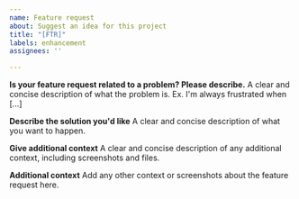 ```yaml
---
name: Feature request
about: Suggest an idea for this project
title: "[FTR]"
labels: enhancement
assignees: ''

---
```


**Is your feature request related to a problem? Please describe.**
A clear and concise description of what the problem is. Ex. I'm always frustrated when [...]

**Describe the solution you'd like**
A clear and concise description of what you want to happen.

**Give additional context**
A clear and concise description of any additional context, including screenshots and files.

**Additional context**
Add any other context or screenshots about the feature request here.
